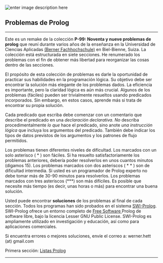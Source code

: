      
   ![enter image description here](https://lh3.googleusercontent.com/-tWRipjgcoDM/WLnXBSDkR-I/AAAAAAAAAAY/TvWJTPwhLNULoyTQXJ3LeNMmZM33K1vMwCLcB/s0/SWI2.png "SWI2.png") 

**Problemas de Prolog**
-----------------------



----------
Este es un remake de la colección **P-99: Noventa y nueve  problemas de prolog** que reuní durante varios años de la enseñanza en la Universidad de Ciencias Aplicadas [(Berner Fachhochschule)](https://www.ti.bfh.ch/en.html) en Biel-Bienne, Suiza. La colección está estructurada en siete secciones. He renumerado los problemas con el fin de obtener más libertad para reorganizar las cosas dentro de las secciones.

El propósito de esta colección de problemas es darle la oportunidad de practicar sus habilidades en la programación lógica. Su objetivo debe ser encontrar la solución más elegante de los problemas dados. La eficiencia es importante, pero la claridad lógica es aún más crucial. Algunos de los problemas (fáciles) pueden ser trivialmente resueltos usando predicados incorporados. Sin embargo, en estos casos, aprende más si trata de encontrar su propia solución.

Cada predicado que escriba debe comenzar con un comentario que describe el predicado en una *declaración declarativa*. *No* describa procedimentalmente *lo que* hace el predicado, sino anote *una instrucción lógica* que incluya los argumentos del predicado. También debe indicar los tipos de datos previstos de los argumentos y los patrones de flujo permitidos.

Los problemas tienen diferentes niveles de dificultad. Los marcados con un solo asterisco ( * ) son fáciles. Si ha resuelto satisfactoriamente los problemas anteriores, debería poder resolverlos en unos cuantos minutos (digamos 15). Los problemas marcados con dos asteriscos ( * * ) son de dificultad intermedia. Si usted es un programador de Prolog experto no debe tomar más de 30-90 minutos para resolverlos. Los problemas marcados con tres asteriscos (***) son más difíciles. Es posible que necesite más tiempo (es decir, unas horas o más) para encontrar una buena solución.

Usted puede encontrar **soluciones** de los problemas al final de cada sección. Todos los programas han sido probados en el sistema [SWI-Prolog](http://www.swi-prolog.org/). SWI-Prolog ofrece un entorno completo de [ Free Software ](http://www.fsf.org/)Prolog de software libre, bajo la licencia Lesser GNU Public License. SWI-Prolog es ampliamente utilizado en investigación y educación, así como para aplicaciones comerciales.

Si encuentra errores o mejores soluciones, envíe el correo a: werner.hett (at) gmail.com

Primera sección: [Listas Prolog](https://github.com/vml86/prologp/blob/master/Listas.md)


----------
